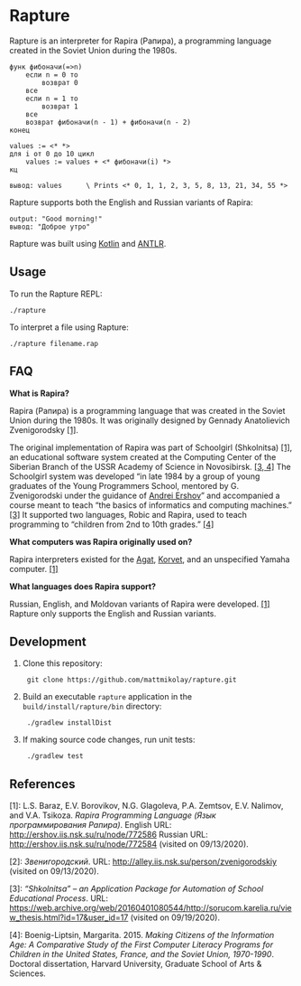 # Rapture

Rapture is an interpreter for Rapira (Рапира), a programming language created in
the Soviet Union during the 1980s.

```
функ фибоначи(=>n)
    если n = 0 то
        возврат 0
    все
    если n = 1 то
        возврат 1
    все
    возврат фибоначи(n - 1) + фибоначи(n - 2)
конец

values := <* *>
для i от 0 до 10 цикл
    values := values + <* фибоначи(i) *>
кц

вывод: values      \ Prints <* 0, 1, 1, 2, 3, 5, 8, 13, 21, 34, 55 *>
```

Rapture supports both the English and Russian variants of Rapira:

```
output: "Good morning!"
вывод: "Доброе утро"
```

Rapture was built using [Kotlin] and [ANTLR].

## Usage
To run the Rapture REPL:

```
./rapture
```

To interpret a file using Rapture:

```
./rapture filename.rap
```

## FAQ

**What is Rapira?**

Rapira (Рапира) is a programming language that was created in the Soviet Union
during the 1980s. It was originally designed by Gennady Anatolievich
Zvenigorodsky [\[1\]](#references).

The original implementation of Rapira was part of Schoolgirl (Shkolnitsa)
[\[1\]](#references), an educational software system created at the Computing
Center of the Siberian Branch of the USSR Academy of Science in Novosibirsk.
[\[3, 4\]](#references) The Schoolgirl system was developed “in late 1984 by a
group of young graduates of the Young Programmers School, mentored by G.
Zvenigorodski under the guidance of [Andrei Ershov]” and accompanied a course
meant to teach “the basics of informatics and computing machines.”
[\[3\]](#references) It supported two languages, Robic and Rapira, used to
teach programming to “children from 2nd to 10th grades.” [\[4\]](#references)

**What computers was Rapira originally used on?**

Rapira interpreters existed for the [Agat], [Korvet], and an unspecified Yamaha
computer. [\[1\]](#references)

**What languages does Rapira support?**

Russian, English, and Moldovan variants of Rapira were developed.
[\[1\]](#references) Rapture only supports the English and Russian variants.

## Development

1. Clone this repository:

        git clone https://github.com/mattmikolay/rapture.git

2. Build an executable `rapture` application in the `build/install/rapture/bin`
directory:

        ./gradlew installDist

3. If making source code changes, run unit tests:

        ./gradlew test

## References
[1]: L.S. Baraz, E.V. Borovikov, N.G. Glagoleva, P.A. Zemtsov, E.V. Nalimov, and
     V.A. Tsikoza. *Rapira Programming Language (Язык программирования Рапира)*.
     English URL: http://ershov.iis.nsk.su/ru/node/772586 Russian URL:
     http://ershov.iis.nsk.su/ru/node/772584 (visited on 09/13/2020).

[2]: *Звенигородский*. URL: http://alley.iis.nsk.su/person/zvenigorodskiy
     (visited on 09/13/2020).

[3]: *“Shkolnitsa” – an Application Package for Automation of School Educational
     Process*. URL: https://web.archive.org/web/20160401080544/http://sorucom.karelia.ru/view_thesis.html?id=17&user_id=17
     (visited on 09/19/2020).

[4]: Boenig-Liptsin, Margarita. 2015. *Making Citizens of the Information Age: A
     Comparative Study of the First Computer Literacy Programs for Children in
     the United States, France, and the Soviet Union, 1970-1990*. Doctoral
     dissertation, Harvard University, Graduate School of Arts & Sciences.

[Agat]: https://en.wikipedia.org/wiki/Agat_%28computer%29
[Korvet]: https://en.wikipedia.org/wiki/Corvette_%28computer%29
[Kotlin]: https://kotlinlang.org/
[ANTLR]: https://github.com/antlr/antlr4/
[Andrei Ershov]: https://en.wikipedia.org/wiki/Andrey_Ershov
